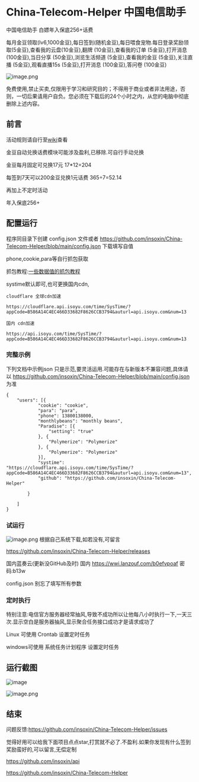 # China-Telecom-Helper 中国电信助手
中国电信助手 白嫖年入保底256+话费

每月金豆领取(lv6,1000金豆),每日签到(随机金豆),每日喂食宠物.每日登录奖励领取(5金豆),查看我的云盘(10金豆),翻牌 (10金豆),查看我的订单 (5金豆),打开消息 (100金豆),当日分享 (50金豆),浏览生活频道 (5金豆),查看我的金豆 (5金豆),关注直播 (5金豆),观看直播15s (5金豆),打开消息 (100金豆),答问卷 (100金豆)


![image.png](https://pic.rmb.bdstatic.com/bjh/7367f58ef56656fac3c1ed462e658bb9.png)


免费使用,禁止买卖,仅限用于学习和研究目的；不得用于商业或者非法用途，否则，一切后果请用户自负。您必须在下载后的24个小时之内，从您的电脑中彻底删除上述内容。

## 前言


活动规则请自行至[wiki](https://github.com/insoxin/China-Telecom-Helper/wiki)查看

金豆自动兑换话费模块可能涉及盈利,已移除.可自行手动兑换

金豆每月固定可兑换17元 17*12=204

每签到7天可以200金豆兑换1元话费 365÷7=52.14

再加上不定时活动

年入保底256+


## 配置运行

程序同目录下创建 config.json 文件或者 https://github.com/insoxin/China-Telecom-Helper/blob/main/config.json 下载填写自值

phone,cookie,para等自行抓包获取

抓包教程:[一些数据值的抓包教程](https://github.com/insoxin/China-Telecom-Helper/wiki/%E4%B8%80%E4%BA%9B%E6%95%B0%E6%8D%AE%E5%80%BC%E7%9A%84%E6%8A%93%E5%8C%85%E6%95%99%E7%A8%8B)

systime默认即可,也可更换国内cdn,

```
cloudflare 全球cdn加速  

https://cloudflare.api.isoyu.com/time/SysTime/?appCode=B586A14C4EC466D33682F8626CCB3794&auturl=api.isoyu.com&num=13

国内 cdn加速

https://api.isoyu.com/time/SysTime/?appCode=B586A14C4EC466D33682F8626CCB3794&auturl=api.isoyu.com&num=13
```

### 完整示例

下列文档中示例json 只是示范,要灵活运用.可能存在与新版本不兼容问题,具体请以 https://github.com/insoxin/China-Telecom-Helper/blob/main/config.json 为准

```
{
	"users": [{
			"cookie": "cookie",
			"para": "para",
			"phone": 13800138000,
			"monthlybeans": "monthly beans",
			"Paradise": [{
				"setting": "true"
			}, {
				"Polymerize": "Polymerize"
			}, {
				"Polymerize": "Polymerize"
			}],
			"systime": "https://cloudflare.api.isoyu.com/time/SysTime/?appCode=B586A14C4EC466D33682F8626CCB3794&auturl=api.isoyu.com&num=13",
			"github": "https://github.com/insoxin/China-Telecom-Helper"

		}

	]
}
```
### 试运行
![image.png](https://pic.rmb.bdstatic.com/bjh/b9f518e9d5ebe4671652700106623c78.png)
根据自己系统下载,如若没有,可留言

https://github.com/insoxin/China-Telecom-Helper/releases

国内蓝奏云(更新没GitHub及时) 国内 https://wwi.lanzouf.com/b0efvpoaf 密码:b13w

config.json 别忘了填写所有参数

### 定时执行

特别注意:电信官方服务器经常抽风,导致不成功所以让他每八小时执行一下,一天三次.显示空白是服务器抽风,显示聚合任务接口成功才是请求成功了

Linux 可使用 Crontab 设置定时任务

windows可使用 系统任务计划程序 设置定时任务


## 运行截图

![image](https://user-images.githubusercontent.com/19371836/169181296-ab7af2e5-857c-472d-ba94-7b1277292caf.png)

![image.png](https://pic.rmb.bdstatic.com/bjh/7367f58ef56656fac3c1ed462e658bb9.png)

## 结束

问题反馈:https://github.com/insoxin/China-Telecom-Helper/issues

觉得好用可以给我下面项目点点star,打赏就不必了.不盈利.如果你发现有什么签到奖励蛮好的,可以留言,无偿定制

https://github.com/insoxin/api

https://github.com/insoxin/China-Telecom-Helper
